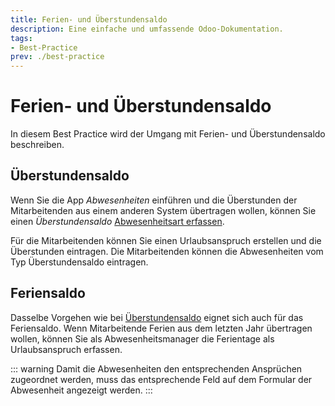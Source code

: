 ```yaml
---
title: Ferien- und Überstundensaldo
description: Eine einfache und umfassende Odoo-Dokumentation.
tags:
- Best-Practice
prev: ./best-practice
---
```

# Ferien- und Überstundensaldo

In diesem Best Practice wird der Umgang mit Ferien- und Überstundensaldo beschreiben.

## Überstundensaldo

Wenn Sie die App *Abwesenheiten* einführen und die Überstunden der Mitarbeitenden aus einem anderen System übertragen wollen, können Sie einen *Überstundensaldo* [Abwesenheitsart erfassen](HR%20Holidays.md#Abwesenheitsart%20erfassen).

Für die Mitarbeitenden können Sie einen Urlaubsanspruch erstellen und die Überstunden eintragen. Die Mitarbeitenden können die Abwesenheiten vom Typ Überstundensaldo eintragen.

## Feriensaldo

Dasselbe Vorgehen wie bei [Überstundensaldo](#Überstundensaldo) eignet sich auch für das Feriensaldo. Wenn Mitarbeitende Ferien aus dem letzten Jahr übertragen wollen, können Sie als Abwesenheitsmanager die Ferientage als Urlaubsanspruch erfassen.

::: warning
Damit die Abwesenheiten den entsprechenden Ansprüchen zugeordnet werden, muss das entsprechende Feld auf dem Formular der Abwesenheit angezeigt werden.
:::